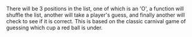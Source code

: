 There will be 3 positions in the list, one of which is an 'O', a function will shuffle the list, another will take a player's guess, and finally another will check to see if it is correct. This is based on the classic carnival game of guessing which cup a red ball is under.